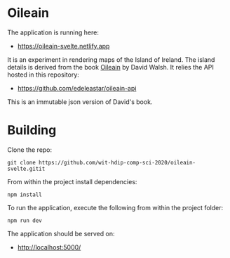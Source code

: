 # Oileain

The application is running here:

- <https://oileain-svelte.netlify.app>

It is an experiment in rendering maps of the Island of Ireland. The island details is derived from the book [Oileain](http://www.oileain.org/) by David Walsh. It relies the API hosted in this repository:

- https://github.com/edeleastar/oileain-api

This is an immutable json version of David's book.

# Building

Clone the repo:

```
git clone https://github.com/wit-hdip-comp-sci-2020/oileain-svelte.gitit
```

From within the project install dependencies:

```
npm install
```

To run the application, execute the following from within the project folder:

```
npm run dev
```

The application should be served on:

- <http://localhost:5000/>
